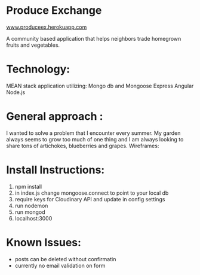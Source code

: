 # Produce Exchange
www.produceex.herokuapp.com

A community based application that helps neighbors trade homegrown fruits and vegetables. 


# Technology:
MEAN stack application utilizing: 
Mongo db and Mongoose
Express
Angular 
Node.js


# General approach :
I wanted to solve a problem that I encounter every summer. My garden always seems to grow too much of one thing
and I am always looking to share tons of artichokes, blueberries and grapes. 
Wireframes: 

# Install Instructions:
1. npm install
2. in index.js change mongoose.connect to point to your local db
3. require keys for Cloudinary API and update in config settings
4. run nodemon
5. run mongod 
6. localhost:3000

# Known Issues:
- posts can be deleted without confirmatin
- currently no email validation on form

